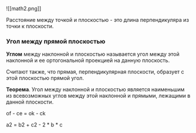 ![[math2.png]]


Расстояние между точкой и плоскостью - это длина перпендикуляра из точки к плоскости.


### Угол между прямой плоскостью

**Углом** между наклонной и плоскостью называется угол между этой наклонной и ее ортогональной проекцией на данную плоскость.



Считают также, что прямая, перпендикулярная плоскости, образует с этой плоскостью прямой угол.

**Теорема**.
Угол между наклонной и плоскостью является наименьшим из всевозможных углов между этой наклонной и прямыми, лежащими в данной плоскости.

of - ce = ok - ck 

a2 = b2 + c2 - 2 * b * c
